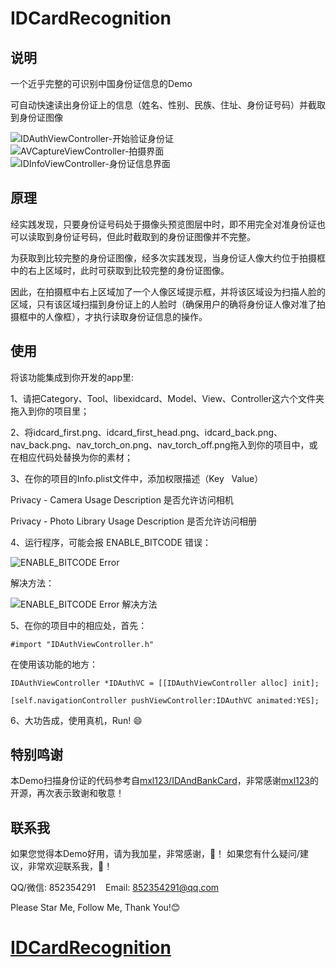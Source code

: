 # IDCardRecognition

## 说明
一个近乎完整的可识别中国身份证信息的Demo

可自动快速读出身份证上的信息（姓名、性别、民族、住址、身份证号码）并截取到身份证图像

![IDAuthViewController-开始验证身份证](https://github.com/zhongfenglee/IDCardRecognition/blob/master/Screenshot/1.PNG?raw=true)
![AVCaptureViewController-拍摄界面](https://github.com/zhongfenglee/IDCardRecognition/blob/master/Screenshot/2.PNG?raw=true)
![IDInfoViewController-身份证信息界面](https://github.com/zhongfenglee/IDCardRecognition/blob/master/Screenshot/3.PNG?raw=true)
## 原理
经实践发现，只要身份证号码处于摄像头预览图层中时，即不用完全对准身份证也可以读取到身份证号码，但此时截取到的身份证图像并不完整。

为获取到比较完整的身份证图像，经多次实践发现，当身份证人像大约位于拍摄框中的右上区域时，此时可获取到比较完整的身份证图像。

因此，在拍摄框中右上区域加了一个人像区域提示框，并将该区域设为扫描人脸的区域，只有该区域扫描到身份证上的人脸时（确保用户的确将身份证人像对准了拍摄框中的人像框），才执行读取身份证信息的操作。
## 使用
将该功能集成到你开发的app里:

1、请把Category、Tool、libexidcard、Model、View、Controller这六个文件夹拖入到你的项目里；

2、将idcard_first.png、idcard_first_head.png、idcard_back.png、nav_back.png、nav_torch_on.png、nav_torch_off.png拖入到你的项目中，或在相应代码处替换为你的素材；

3、在你的项目的Info.plist文件中，添加权限描述（Key   Value）

Privacy - Camera Usage Description      是否允许访问相机

Privacy - Photo Library Usage Description       是否允许访问相册

4、运行程序，可能会报 ENABLE_BITCODE 错误：

![ENABLE_BITCODE Error](https://github.com/zhongfenglee/IDCardRecognition/blob/master/Screenshot/ENABLE_BITCODE%20Error.png?raw=true)

解决方法：

![ENABLE_BITCODE Error 解决方法](https://github.com/zhongfenglee/IDCardRecognition/blob/master/Screenshot/ENABLE_BITCODE%20Error%20解决方法.png?raw=true)

5、在你的项目中的相应处，首先：

`#import "IDAuthViewController.h"`

在使用该功能的地方：

`IDAuthViewController *IDAuthVC = [[IDAuthViewController alloc] init];`

`[self.navigationController pushViewController:IDAuthVC animated:YES];`

6、大功告成，使用真机，Run! 😄 
## 特别鸣谢
本Demo扫描身份证的代码参考自[mxl123/IDAndBankCard](https://github.com/mxl123/IDAndBankCard)，非常感谢[mxl123](https://github.com/mxl123)的开源，再次表示致谢和敬意！
## 联系我
如果您觉得本Demo好用，请为我加星，非常感谢，🙏！&nbsp;如果您有什么疑问/建议，非常欢迎联系我，🙏！

QQ/微信: 852354291&nbsp;&nbsp;&nbsp;&nbsp;Email: 852354291@qq.com

Please Star Me, Follow Me, Thank You!😊
# [IDCardRecognition](https://kunnan.blog.csdn.net/)
